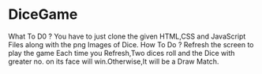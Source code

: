 # DiceGame
What To D0 ?
You have to just clone the given HTML,CSS and JavaScript Files along with the png Images of Dice.
How To Do ?
Refresh the screen to play the game Each time you Refresh,Two dices roll and the Dice with greater no. on its face will win.Otherwise,It will be a Draw Match.
